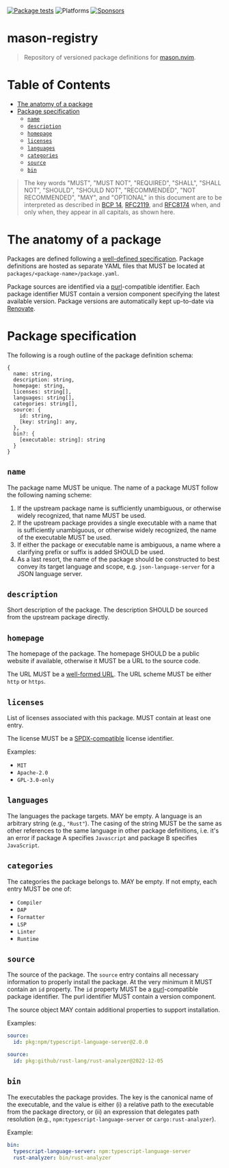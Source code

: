 [![Package tests](https://github.com/mason-org/mason-registry/actions/workflows/package-tests.yaml/badge.svg)](https://github.com/mason-org/mason-registry/actions/workflows/package-tests.yaml?query=branch%3Amain)
![Platforms](https://img.shields.io/badge/platform-linux%20macOS%20windows-blue)
[![Sponsors](https://img.shields.io/github/sponsors/williamboman?style=flat-square)](https://github.com/sponsors/williamboman)

# mason-registry

> Repository of versioned package definitions for [mason.nvim][mason].

# Table of Contents

<!--toc:start-->
- [The anatomy of a package](#the-anatomy-of-a-package)
- [Package specification](#package-specification)
  - [`name`](#name)
  - [`description`](#description)
  - [`homepage`](#homepage)
  - [`licenses`](#licenses)
  - [`languages`](#languages)
  - [`categories`](#categories)
  - [`source`](#source)
  - [`bin`](#bin)
<!--toc:end-->

> The key words "MUST", "MUST NOT", "REQUIRED", "SHALL", "SHALL NOT", "SHOULD", "SHOULD NOT", "RECOMMENDED", "NOT
> RECOMMENDED", "MAY", and "OPTIONAL" in this document are to be interpreted as described in [BCP 14][bcp14],
> [RFC2119][rfc2119], and [RFC8174][rfc8174] when, and only when, they appear in all capitals, as shown here.

# The anatomy of a package

Packages are defined following a [well-defined
specification](#package-specification). Package definitions are hosted as
separate YAML files that MUST be located at
`packages/<package-name>/package.yaml`.

Package sources are identified via a [purl][purl]-compatible identifier. Each
package identifier MUST contain a version component specifying the latest
available version. Package versions are automatically kept up-to-date via
[Renovate][renovate].

# Package specification

The following is a rough outline of the package definition schema:

```json5
{
  name: string,
  description: string,
  homepage: string,
  licenses: string[],
  languages: string[],
  categories: string[],
  source: {
    id: string,
    [key: string]: any,
  },
  bin?: {
    [executable: string]: string
  }
}
```

## `name`

The package name MUST be unique. The name of a package MUST follow the
following naming scheme:

1. If the upstream package name is sufficiently unambiguous, or otherwise
   widely recognized, that name MUST be used.
1. If the upstream package provides a single executable with a name that is
   sufficiently unambiguous, or otherwise widely recognized, the name of the
   executable MUST be used.
1. If either the package or executable name is ambiguous, a name where a
   clarifying prefix or suffix is added SHOULD be used.
1. As a last resort, the name of the package should be constructed to best
   convey its target language and scope, e.g. `json-language-server` for a JSON
   language server.

## `description`

Short description of the package. The description SHOULD be sourced from the
upstream package directly.

## `homepage`

The homepage of the package. The homepage SHOULD be a public website if
available, otherwise it MUST be a URL to the source code.

The URL MUST be a [well-formed URL][rfc1738]. The URL scheme MUST be either
`http` or `https`.

## `licenses`

List of licenses associated with this package. MUST contain at least one entry.

The license MUST be a [SPDX-compatible](https://spdx.org/licenses/) license
identifier.

Examples:

- `MIT`
- `Apache-2.0`
- `GPL-3.0-only`

## `languages`

The languages the package targets. MAY be empty. A language is an arbitrary
string (e.g., `"Rust"`). The casing of the string MUST be the same as other
references to the same language in other package definitions, i.e. it's an
error if package A specifies `Javascript` and package B specifies `JavaScript`.

## `categories`

The categories the package belongs to. MAY be empty. If not empty, each entry
MUST be one of:

- `Compiler`
- `DAP`
- `Formatter`
- `LSP`
- `Linter`
- `Runtime`

## `source`

The source of the package. The `source` entry contains all necessary
information to properly install the package. At the very minimum it MUST
contain an `id` property. The `id` property MUST be a [purl][purl]-compatible
package identifier. The purl identifier MUST contain a version component.

The source object MAY contain additional properties to support installation.

Examples:

```yaml
source:
  id: pkg:npm/typescript-language-server@2.0.0
```

```yaml
source:
  id: pkg:github/rust-lang/rust-analyzer@2022-12-05
```

## `bin`

The executables the package provides. The key is the canonical name of the
executable, and the value is either (i) a relative path to the executable from
the package directory, or (ii) an expression that delegates path resolution
(e.g., `npm:typescript-language-server` or `cargo:rust-analyzer`).

Example:

```yaml
bin:
  typescript-language-server: npm:typescript-language-server
  rust-analyzer: bin/rust-analyzer
```

[bcp14]: https://tools.ietf.org/html/bcp14
[mason]: https://github.com/williamboman/mason.nvim
[purl]: https://github.com/package-url/purl-spec
[renovate]: https://github.com/renovatebot/renovate
[rfc1738]: https://www.rfc-editor.org/rfc/rfc1738
[rfc2119]: https://tools.ietf.org/html/rfc2119
[rfc8174]: https://tools.ietf.org/html/rfc8174
